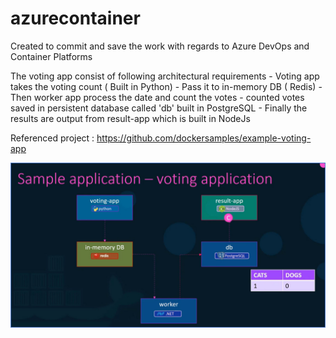 # azurecontainer
Created to commit and save the work with regards to Azure DevOps and Container Platforms


The voting app consist of following architectural requirements
	- Voting app takes the voting count ( Built in Python)
	- Pass it to in-memory DB ( Redis)
	- Then worker app process the date and count the votes 
	- counted votes saved in persistent database called 'db' built in PostgreSQL
    - Finally the results are output from result-app which is built in NodeJs

Referenced project : https://github.com/dockersamples/example-voting-app

![Voting Application High Level architecture](VotingApplication/votingapplication.jpg)